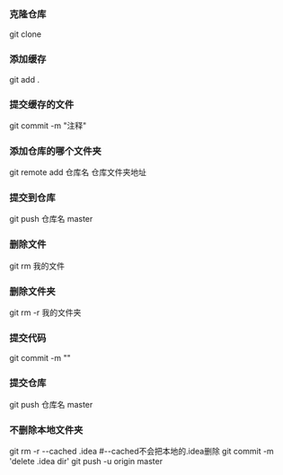 ### 克隆仓库
git clone
### 添加缓存
git add . 
### 提交缓存的文件
git commit -m "注释"
### 添加仓库的哪个文件夹
git remote add 仓库名 仓库文件夹地址
### 提交到仓库
git push 仓库名 master

### 删除文件
git rm 我的文件
### 删除文件夹
git rm -r 我的文件夹
### 提交代码
git commit -m ""
### 提交仓库
git push 仓库名 master
### 不删除本地文件夹
git rm -r --cached .idea  #--cached不会把本地的.idea删除
git commit -m 'delete .idea dir'
git push -u origin master
